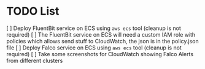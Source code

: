 # TODO List

[ ] Deploy FluentBit service on ECS using `aws ecs` tool (cleanup is not required)
[ ] The FluentBit service on ECS will need a custom IAM role with policies which allows send stuff to CloudWatch, the json is in the policy.json file
[ ] Deploy Falco service on ECS using `aws ecs` tool (cleanup is not required)
[ ] Take some screenshots for CloudWatch showing Falco Alerts from different clusters
